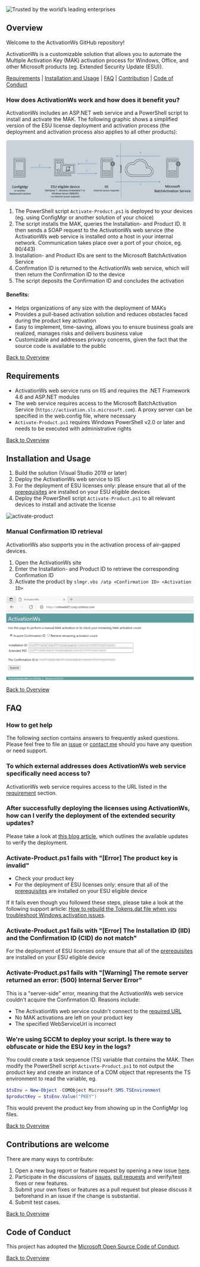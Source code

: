 <img src="./doc/images/ActivationWs_logo_with_text.png" width="400" alt="Trusted by the world’s leading enterprises"/>

## Overview
Welcome to the ActivationWs GitHub repository!

ActivationWs is a customizable solution that allows you to automate the Multiple Activation Key (MAK) activation process for Windows, Office, and other Microsoft products (eg. Extended Security Update (ESU)).

[Requirements](#requirements) | [Installation and Usage](#installation-and-usage) | [FAQ](#faq) | [Contribution](#contributions-are-welcome) | [Code of Conduct](#code-of-conduct)

### How does ActivationWs work and how does it benefit you?

ActivationWs includes an ASP.NET web service and a PowerShell script to install and activate the MAK. The following graphic shows a simplified version of the ESU license deployment and activation process (the deployment and activation process also applies to all other products):

![activation-process](./doc/images/activation-process.png)
 
1. The PowerShell script `Activate-Product.ps1` is deployed to your devices (eg. using ConfigMgr or another solution of your choice)
2. The script installs the MAK, queries the Installation- and Product ID. It then sends a SOAP request to the ActivationWs web service (the ActivationWs web service is installed onto a host in your internal network. Communication takes place over a port of your choice, eg. 80/443)
3. Installation- and Product IDs are sent to the Microsoft BatchActivation Service
4. Confirmation ID is returned to the ActivationWs web service, which will then return the Confirmation ID to the device
5. The script deposits the Confirmation ID and concludes the activation

#### Benefits:
- Helps organizations of any size with the deployment of MAKs
- Provides a pull-based activation solution and reduces obstacles faced during the product key activation
- Easy to implement, time-saving, allows you to ensure business goals are realized, manages risks and delivers business value
- Customizable and addresses privacy concerns, given the fact that the source code is available to the public

[Back to Overview](#overview)

## Requirements
- ActivationWs web service runs on IIS and requires the .NET Framework 4.6 and ASP.NET modules
- The web service requires access to the Microsoft BatchActivation Service (`https://activation.sls.microsoft.com`). A proxy server can be specified in the web.config file, where necessary
- `Activate-Product.ps1` requires Windows PowerShell v2.0 or later and needs to be executed with administrative rights

[Back to Overview](#overview)

## Installation and Usage

1. Build the solution (Visual Studio 2019 or later)
2. Deploy the ActivationWs web service to IIS
3. For the deployment of ESU licenses only: please ensure that all of the [prerequisites](https://techcommunity.microsoft.com/t5/windows-it-pro-blog/obtaining-extended-security-updates-for-eligible-windows-devices/ba-p/1167091#) are installed on your ESU eligible devices
4. Deploy the PowerShell script `Activate-Product.ps1` to all relevant devices to install and activate the license

![activate-product](./doc/images/Activate-License-v0.15.2.gif)

### Manual Confirmation ID retrieval

ActivationWs also supports you in the activation process of air-gapped devices.

1. Open the ActivationWs site
2. Enter the Installation- and Product ID to retrieve the corresponding Confirmation ID
3. Activate the product by `slmgr.vbs /atp <Confirmation ID> <Activation ID>`

![manual-cid-retrieval](./doc/images/manual-cid-retrieval.png)

[Back to Overview](#overview)

## FAQ

### How to get help

The following section contains answers to frequently asked questions. Please feel free to file an [issue](https://github.com/dadorner-msft/ActivationWs/issues) or [contact me](https://github.com/login?return_to=https%3A%2F%2Fgithub.com%2Fdadorner-msft) should you have any question or need support.

### To which external addresses does ActivationWs web service specifically need access to?

ActivationWs web service requires access to the URL listed in the [requirement](#requirements) section.

### After successfully deploying the licenses using ActivationWs, how can I verify the deployment of the extended security updates?

Please take a look at [this blog article](https://techcommunity.microsoft.com/t5/windows-it-pro-blog/obtaining-extended-security-updates-for-eligible-windows-devices/ba-p/1167091#), which outlines the available updates to verify the deployment.

### Activate-Product.ps1 fails with "[Error] The product key is invalid"

- Check your product key
- For the deployment of ESU licenses only: ensure that all of the [prerequisites](https://techcommunity.microsoft.com/t5/windows-it-pro-blog/obtaining-extended-security-updates-for-eligible-windows-devices/ba-p/1167091#) are installed on your ESU eligible device

If it fails even though you followed these steps, please take a look at the following support article: [How to rebuild the Tokens.dat file when you troubleshoot Windows activation issues](https://support.microsoft.com/en-us/help/2736303).

### Activate-Product.ps1 fails with "[Error] The Installation ID (IID) and the Confirmation ID (CID) do not match"

For the deployment of ESU licenses only: ensure that all of the [prerequisites](https://techcommunity.microsoft.com/t5/windows-it-pro-blog/obtaining-extended-security-updates-for-eligible-windows-devices/ba-p/1167091#) are installed on your ESU eligible device

### Activate-Product.ps1 fails with "[Warning] The remote server returned an error: (500) Internal Server Error"

This is a "server-side" error, meaning that the ActivationWs web service couldn't acquire the Confirmation ID. Reasons include:
- The ActivationWs web service couldn't connect to the [required URL](#requirements)
- No MAK activations are left on your product key
- The specified WebServiceUrl is incorrect

### We're using SCCM to deploy your script. Is there way to obfuscate or hide the ESU key in the logs?

You could create a task sequence (TS) variable that contains the MAK. Then modify the PowerShell script `Activate-Product.ps1` to not output the product key and create an instance of a COM object that represents the TS environment to read the variable, eg.

```powershell
$tsEnv = New-Object -COMObject Microsoft.SMS.TSEnvironment
$productKey = $tsEnv.Value("PKEY")
```
This would prevent the product key from showing up in the ConfigMgr log files.

[Back to Overview](#overview)

## Contributions are welcome

There are many ways to contribute:

1. Open a new bug report or feature request by opening a new issue [here](https://github.com/dadorner-msft/ActivationWs/issues/new/choose).
2. Participate in the discussions of [issues](https://github.com/dadorner-msft/ActivationWs/issues), [pull requests](https://github.com/dadorner-msft/ActivationWs/pulls) and verify/test fixes or new features.
3. Submit your own fixes or features as a pull request but please discuss it beforehand in an issue if the change is substantial.
4. Submit test cases.

[Back to Overview](#overview)

## Code of Conduct

This project has adopted the [Microsoft Open Source Code of Conduct](CODE_OF_CONDUCT.md).

[Back to Overview](#overview)
